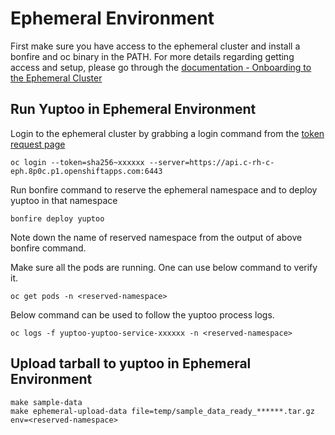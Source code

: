 # Ephemeral Environment

First make sure you have access to the ephemeral cluster and install a bonfire and oc binary in the PATH. For more details regarding getting access and setup, please go through the [documentation - Onboarding to the Ephemeral Cluster](https://consoledot.pages.redhat.com/docs/dev/getting-started/ephemeral/onboarding.html)

## Run Yuptoo in Ephemeral Environment

Login to the ephemeral cluster by grabbing a login command from the [token request page](https://oauth-openshift.apps.c-rh-c-eph.8p0c.p1.openshiftapps.com/oauth/token/request)

    oc login --token=sha256~xxxxxx --server=https://api.c-rh-c-eph.8p0c.p1.openshiftapps.com:6443

Run bonfire command to reserve the ephemeral namespace and to deploy yuptoo in that namespace

    bonfire deploy yuptoo

Note down the name of reserved namespace from the output of above bonfire command. 

Make sure all the pods are running. One can use below command to verify it. 

    oc get pods -n <reserved-namespace>

Below command can be used to follow the yuptoo process logs. 

    oc logs -f yuptoo-yuptoo-service-xxxxxx -n <reserved-namespace>

## Upload tarball to yuptoo in Ephemeral Environment

    make sample-data
    make ephemeral-upload-data file=temp/sample_data_ready_******.tar.gz env=<reserved-namespace>
